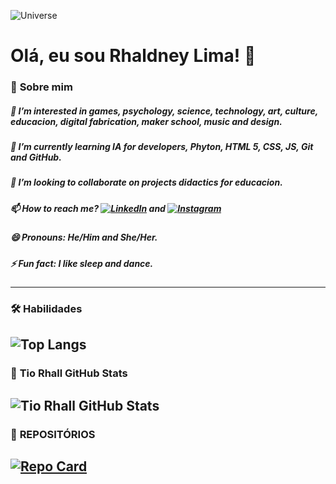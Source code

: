 ![Universe](https://wallpapercave.com/wp/wp4512202.jpg)

# **Olá, eu sou Rhaldney Lima!** 👋


### 🚀 **Sobre mim**

##### 👀 I’m interested in games, psychology, science, technology, art, culture, educacion, digital fabrication, maker school, music and design.
##### 🌱 I’m currently learning IA for developers, Phyton, HTML 5, CSS, JS, Git and GitHub.
##### 💞️ I’m looking to collaborate on projects didactics for educacion.
##### 📫 How to reach me?  [![LinkedIn](https://img.shields.io/badge/LinkedIn-008CA0?style=for-the-badge&logo=linkedin&logoColor=white)](https://www.linkedin.com/in/rhaldneylima/)  and  [![Instagram](https://img.shields.io/badge/Instagram-008CA0?style=for-the-badge&logo=Instagram&logoColor=white)](https://www.instagram.com/rhalldney/)
##### 😄 Pronouns: He/Him and She/Her.
##### ⚡ Fun fact: I like sleep and dance.

---
### 🛠 **Habilidades**
![Top Langs](https://github-readme-stats-git-masterrstaa-rickstaa.vercel.app/api/top-langs/?username=Tiorhall&bg_color=fff&border_color=008CA0&title_color=008CA0&text_color=008CA0)
---

### 🌟 **Tio Rhall GitHub Stats**
![Tio Rhall GitHub Stats](https://github-readme-stats.vercel.app/api?username=Tiorhall&theme=shadow_blue&bg_color=fff&border_color=008CA0&show_icons=true&icon_color=008CA0&title_color=008CA0&text_color=008CA0)
---
### 📂 **REPOSITÓRIOS**
[![Repo Card](https://github-readme-stats.vercel.app/api/pin/?username=tiorhall&repo=tiorhall&bg_color=fff&border_color=008CA0&show_icons=true&icon_color=008CA0&title_color=008CA0&text_color=008CA0)](https://github.com/tiorhall/tiorhall)
---
